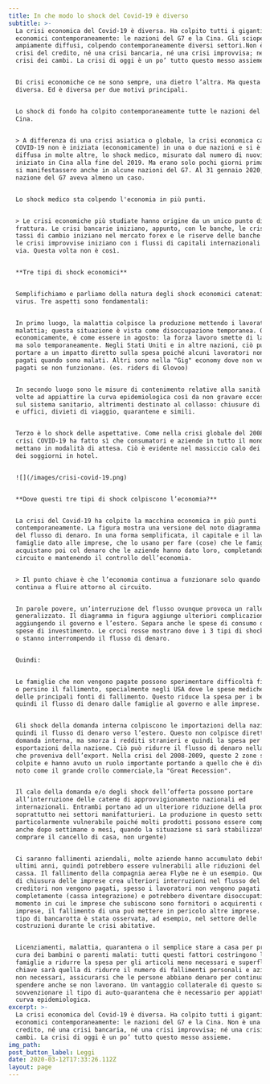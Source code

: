 ```yaml
---
title: In che modo lo shock del Covid-19 è diverso
subtitle: >-
  La crisi economica del Covid-19 è diversa. Ha colpito tutti i giganti
  economici contemporaneamente: le nazioni del G7 e la Cina. Gli scioperi sono
  ampiamente diffusi, colpendo contemporaneamente diversi settori.Non è una
  crisi del credito, né una crisi bancaria, né una crisi improvvisa; né una
  crisi dei cambi. La crisi di oggi è un po’ tutto questo messo assieme.


  Di crisi economiche ce ne sono sempre, una dietro l’altra. Ma questa volta è
  diversa. Ed è diversa per due motivi principali.


  Lo shock di fondo ha colpito contemporaneamente tutte le nazioni del G7 e la
  Cina.


  > A differenza di una crisi asiatica o globale, la crisi economica causata dal
  COVID-19 non è iniziata (economicamente) in una o due nazioni e si è poi
  diffusa in molte altre, lo shock medico, misurato dal numero di nuovi casi, è
  iniziato in Cina alla fine del 2019. Ma erano solo pochi giorni prima che casi
  si manifestassero anche in alcune nazioni del G7. Al 31 gennaio 2020, ogni
  nazione del G7 aveva almeno un caso.


  Lo shock medico sta colpendo l'economia in più punti.


  > Le crisi economiche più studiate hanno origine da un unico punto di
  frattura. Le crisi bancarie iniziano, appunto, con le banche, le crisi dei
  tassi di cambio iniziano nel mercato forex e le riserve delle banche centrali,
  le crisi improvvise iniziano con i flussi di capitali internazionali e così
  via. Questa volta non è così.


  **Tre tipi di shock economici**


  Semplifichiamo e parliamo della natura degli shock economici catenati dal
  virus. Tre aspetti sono fondamentali:


  In primo luogo, la malattia colpisce la produzione mettendo i lavoratori in
  malattia; questa situazione è vista come disoccupazione temporanea. O
  economicamente, è come essere in agosto: la forza lavoro smette di lavorare,
  ma solo temporaneamente. Negli Stati Uniti e in altre nazioni, ciò può anche
  portare a un impatto diretto sulla spesa poiché alcuni lavoratori non vengono
  pagati quando sono malati. Altri sono nella "Gig" economy dove non vengono
  pagati se non funzionano. (es. riders di Glovoo)


  In secondo luogo sono le misure di contenimento relative alla sanità pubblica
  volte ad appiattire la curva epidemiologica così da non gravare eccessivamente
  sul sistema sanitario, altrimenti destinato al collasso: chiusure di fabbriche
  e uffici, divieti di viaggio, quarantene e simili.


  Terzo è lo shock delle aspettative. Come nella crisi globale del 2008-2009, la
  crisi COVID-19 ha fatto sì che consumatori e aziende in tutto il mondo si
  mettano in modalità di attesa. Ciò è evidente nel massiccio calo dei viaggi e
  dei soggiorni in hotel.


  ![](/images/crisi-covid-19.png)


  **Dove questi tre tipi di shock colpiscono l’economia?**


  La crisi del Covid-19 ha colpito la macchina economica in più punti
  contemporaneamente. La figura mostra una versione del noto diagramma circolare
  del flusso di denaro. In una forma semplificata, il capitale e il lavoro delle
  famiglie dato alle imprese, che lo usano per fare (cose) che le famiglie
  acquistano poi col denaro che le aziende hanno dato loro, completando così il
  circuito e mantenendo il controllo dell’economia.


  > Il punto chiave è che l’economia continua a funzionare solo quando il denaro
  continua a fluire attorno al circuito.


  In parole povere, un’interruzione del flusso ovunque provoca un rallentamento
  generalizzato. Il diagramma in figura aggiunge ulteriori complicazioni
  aggiungendo il governo e l’estero. Separa anche le spese di consumo dalle
  spese di investimento. Le croci rosse mostrano dove i 3 tipi di shock possono,
  o stanno interrompendo il flusso di denaro.


  Quindi:


  Le famiglie che non vengono pagate possono sperimentare difficoltà finanziarie
  o persino il fallimento, specialmente negli USA dove le spese mediche sono una
  delle principali fonti di fallimento. Questo riduce la spesa per i beni, e
  quindi il flusso di denaro dalle famiglie al governo e alle imprese.


  Gli shock della domanda interna colpiscono le importazioni della nazione e
  quindi il flusso di denaro verso l’estero. Questo non colpisce direttamente la
  domanda interna, ma smorza i redditi stranieri e quindi la spesa per le
  esportazioni della nazione. Ciò può ridurre il flusso di denaro nella nazione
  che proveniva dell’export. Nella crisi del 2008-2009, queste 2 zone sono state
  colpite e hanno avuto un ruolo importante portando a quello che è diventato
  noto come il grande crollo commerciale,la "Great Recession".


  Il calo della domanda e/o degli shock dell’offerta possono portare
  all’interruzione delle catene di approvvigionamento nazionali ed
  internazionali. Entrambi portano ad un ulteriore riduzione della produzione,
  soprattutto nei settori manifatturieri. La produzione in questo settore è
  particolarmente vulnerabile poiché molti prodotti possono essere comprati
  anche dopo settimane o mesi, quando la situazione si sarà stabilizzata (es.
  comprare il cancello di casa, non urgente)


  Ci saranno fallimenti aziendali, molte aziende hanno accumulato debiti negli
  ultimi anni, quindi potrebbero essere vulnerabili alle riduzioni del flusso di
  cassa. Il fallimento della compagnia aerea Flybe ne è un esempio. Questo tipo
  di chiusura delle imprese crea ulteriori interruzioni nel flusso del denaro. I
  creditori non vengono pagati, spesso i lavoratori non vengono pagati
  completamente (cassa integrazione) e potrebbero diventare disoccupati. Nel
  momento in cui le imprese che subiscono sono fornitori o acquirenti di altre
  imprese, il fallimento di una può mettere in pericolo altre imprese. Questo
  tipo di bancarotta è stata osservata, ad esempio, nel settore delle
  costruzioni durante le crisi abitative.


  Licenziamenti, malattia, quarantena o il semplice stare a casa per prendersi
  cura dei bambini o parenti malati: tutti questi fattori costringono le
  famiglie a ridurre la spesa per gli articoli meno necessari e superflui. La
  chiave sarà quella di ridurre il numero di fallimenti personali e aziendali
  non necessari, assicurarsi che le persone abbiano denaro per continuare a
  spendere anche se non lavorano. Un vantaggio collaterale di questo sarebbe di
  sovvenzionare il tipo di auto-quarantena che è necessario per appiattire la
  curva epidemiologica.
excerpt: >-
  La crisi economica del Covid-19 è diversa. Ha colpito tutti i giganti
  economici contemporaneamente: le nazioni del G7 e la Cina. Non è una crisi del
  credito, né una crisi bancaria, né una crisi improvvisa; né una crisi dei
  cambi. La crisi di oggi è un po’ tutto questo messo assieme.
img_path: 
post_button_label: Leggi
date: 2020-03-12T17:33:26.112Z
layout: page
---
```


